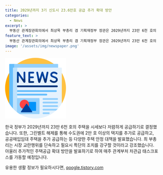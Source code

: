 ```yaml
---
title: 2029년까지 3기 신도시 23.6만호 공급 추가 확대 방안
categories:
  - News
excerpt: >
  부동산 관계장관회의에서 최상목 부총리 겸 기획재정부 장관은 2029년까지 23만 6천 호의 공공택지 물량을 공급하고, 시세보다 크게 저렴한 분양가격으로 맞추겠다고 발표했습니다. 그린벨트 해제로 수도권에 2만 호 이상의 추가 택지를 공급하고, 상반기에 5만 4천 호의 공공매입임대 주택을 추가 공급할 예정입니다. 또한, 세제지원 확대와 민간의 공급 확대 유도, 주택가격 상승 관리를 위한 강화된 규제 강구 방안도 발표하였습니다.
feature_text: >
  부동산 관계장관회의에서 최상목 부총리 겸 기획재정부 장관은 2029년까지 23만 6천 호의 공공택지 물량을 공급하고, 시세보다 크게 저렴한 분양가격으로 맞추겠다고 발표했습니다. 그린벨트 해제로 수도권에 2만 호 이상의 추가 택지를 공급하고, 상반기에 5만 4천 호의 공공매입임대 주택을 추가 공급할 예정입니다. 또한, 세제지원 확대와 민간의 공급 확대 유도, 주택가격 상승 관리를 위한 강화된 규제 강구 방안도 발표하였습니다.
image: '/assets/img/newspaper.png'
---
```


<p><img src="/assets/img/newspaper.png" alt="kimp 속보" /></p>

<p>한국 정부가 2029년까지 23만 6천 호의 주택을 시세보다 저렴하게 공급하기로 결정했습니다. 또한, 그린벨트 해제를 통해 수도권에 2만 호 이상의 택지를 추가로 공급하고, 공공매입임대 주택을 추가 공급하는 등 다양한 주택 안정 대책을 발표했습니다. 최 부총리는 시장 교란행위를 단속하고 필요시 특단의 조치를 강구할 것이라고 강조했습니다. 아울러 추가적인 주택공급 확대 방안을 발표하기로 하여 매주 관계부처 차관급 태스크포스를 가동할 예정입니다.</p>
유용한 생활 정보가 필요하시다면, <a href="https://qoogle.tistory.com" rel="dofollow">qoogle.tistory.com</a>


